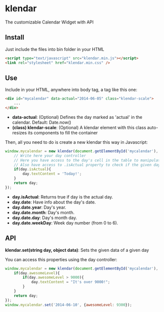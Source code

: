 klendar
=======
The customizable Calendar Widget with API

## Install ##
Just include the files into bin folder in your HTML

```html
<script type="text/javascript" src="klendar.min.js"></script>
<link rel="stylesheet" href="klendar.min.css" />
```

## Use ##
Include in your HTML, anywhere into body tag, a tag like this one:

```html
<div id="mycalendar" data-actual="2014-06-05" class="klendar-scale">
	...
</div>
```

 * __data-actual__: (Optional) Defines the day marked as 'actual' in the calendar. Default: Date.now()
 * __(class) klendar-scale__: (Optional) A klendar element with this class auto-resizes its components to fill the container

Then, all you need to do is create a new klendar this way in Javascript:

```javascript
window.mycalendar = new klendar(document.getElementById('mycalendar'), function(day){
	// Write here your day controller
	// Here you have access to the day's cell in the table to manipulate it as you want
	// Also have access to .isActual property to check if the given day is the actual day:
	if(day.isActual){
		day.textContent = 'Today!';
	}
	return day;
});
```

 * __day.isActual__: Returns true if day is the actual day.
 * __day.date__: Have info about the day's date.
 * __day.date.year__: Day's year.
 * __day.date.month__: Day's month.
 * __day.date.day__: Day's month day.
 * __day.date.weekDay__: Week day number (from 0 to 6).

## API ##
__klendar.set(string day, object data)__: Sets the given data of a given day

You can access this properties using the day controller:

```javascript
window.mycalendar = new klendar(document.getElementById('mycalendar'), function(day){
	if(day.awesomeLevel){
		if(day.awesomeLevel > 9000){
			day.textContent = "It's over 9000!";
		}
	}
	return day;
});
window.mycalendar.set('2014-06-10', {awesomeLevel: 9300});
```
